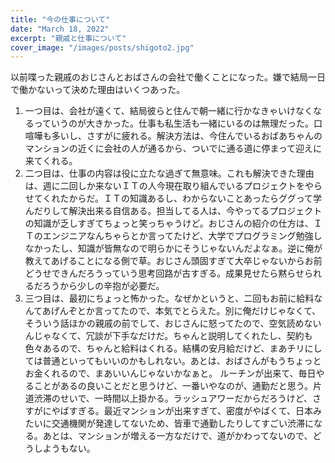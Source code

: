 ```yaml
---
title: "今の仕事について"
date: "March 18, 2022"
excerpt: "親戚と仕事について"
cover_image: "/images/posts/shigoto2.jpg"
---
```


以前喋った親戚のおじさんとおばさんの会社で働くことになった。嫌で結局一日で働かないって決めた理由はいくつあった。

1. 一つ目は、会社が遠くて、結局彼らと住んで朝一緒に行かなきゃいけなくなるっていうのが大きかった。仕事も私生活も一緒にいるのは無理だった。口喧嘩も多いし、さすがに疲れる。解決方法は、今住んでいるおばあちゃんのマンションの近くに会社の人が通るから、ついでに通る道に停まって迎えに来てくれる。
2. 二つ目は、仕事の内容は役に立たな過ぎて無意味。これも解決できた理由は、週に二回しか来ないＩＴの人今現在取り組んでいるプロジェクトをやらせてくれたからだ。ＩＴの知識あるし、わからないことあったらググって学んだりして解決出来る自信ある。担当してる人は、今やってるプロジェクトの知識が乏しすぎてちょっと笑っちゃうけど。おじさんの紹介の仕方は、ＩＴのエンジニアなんちゃらとか言ってたけど、大学でプログラミング勉強しなかったし、知識が皆無なので明らかにそうじゃないんだよなぁ。逆に俺が教えてあげることになる側で草。おじさん頭固すぎて大卒じゃないからお前どうせできんだろうっていう思考回路が古すぎる。成果見せたら黙らせられるだろうから少しの辛抱が必要だ。
3. 三つ目は、最初にちょっと怖かった。なぜかというと、二回もお前に給料なんてあげんぞとか言ってたので、本気でとらえた。別に俺だけじゃなくて、そういう話ほかの親戚の前でして、おじさんに怒ってたので、空気読めないんじゃなくて、冗談が下手なだけだ。ちゃんと説明してくれたし、契約も色々あるので、ちゃんと給料はくれる。結構の安月給だけど、まあチリにしては普通といってもいいのかもしれない。あとは、おばさんがもうちょっとお金くれるので、まあいいんじゃないかなぁと。
   ルーチンが出来て、毎日やることがあるの良いことだと思うけど、一番いやなのが、通勤だと思う。片道渋滞のせいで、一時間以上掛かる。ラッシュアワーだからだろうけど、さすがにやばすぎる。最近マンションが出来すぎて、密度がやばくて、日本みたいに交通機関が発達してないため、皆車で通勤したりしてすごい渋滞になる。あとは、マンションが増える一方なだけで、道がかわってないので、どうしようもない。
